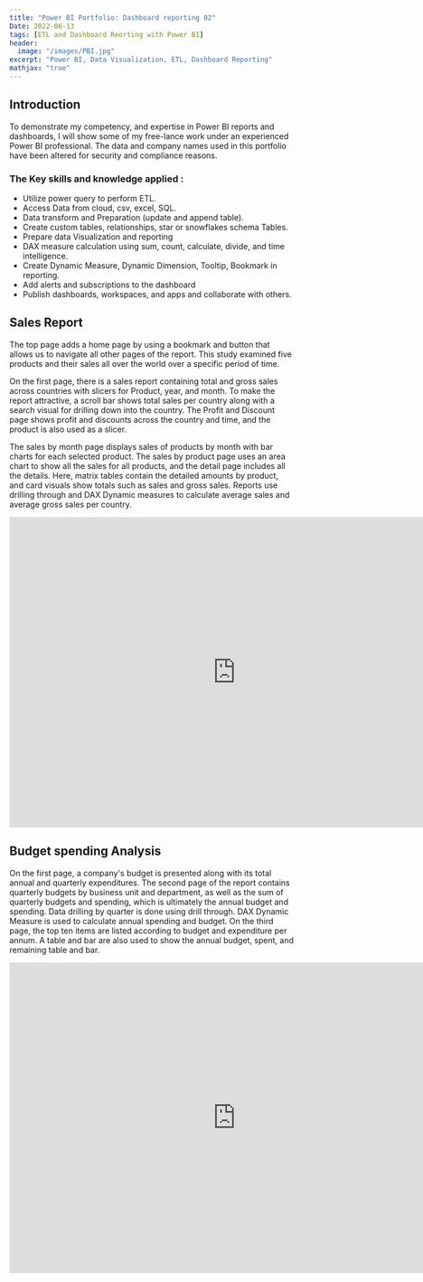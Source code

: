 ```yaml
---
title: "Power BI Portfolio: Dashboard reporting 02"
Date: 2022-06-13
tags: [ETL and Dashboard Reorting with Power BI]
header:
  image: "/images/PBI.jpg"
excerpt: "Power BI, Data Visualization, ETL, Dashboard Reporting"
mathjax: "true"
---
```


## Introduction
To demonstrate my competency, and expertise in Power BI reports and dashboards, I will show some of my free-lance work under an experienced Power BI professional. The data and company names used in this portfolio have been altered for security and compliance reasons.

### The Key skills and knowledge applied :  
- Utilize power query to perform ETL.
- Access Data from cloud, csv, excel, SQL.
- Data transform and Preparation (update and append table).
- Create custom tables, relationships, star or snowflakes schema Tables.
- Prepare data Visualization and reporting 
- DAX measure calculation using sum, count, calculate, divide, and time intelligence.
- Create Dynamic Measure, Dynamic Dimension, Tooltip, Bookmark in reporting. 
- Add alerts and subscriptions to the dashboard
- Publish dashboards, workspaces, and apps and collaborate with others.

## Sales Report
The top page adds a home page by using a bookmark and button that allows us to navigate all other pages of the report. This study examined five products and their sales all over the world over a specific period of time.

On the first page, there is a sales report containing total and gross sales across countries with slicers for Product, year, and month. To make the report attractive, a scroll bar shows total sales per country along with a search visual for drilling down into the country. The Profit and Discount page shows profit and discounts across the country and time, and the product is also used as a slicer.


The sales by month page displays sales of products by month with bar charts for each selected product. The sales by product page uses an area chart to show all the sales for all products, and the detail page includes all the details. Here, matrix tables contain the detailed amounts by product, and card visuals show totals such as sales and gross sales. Reports use drilling through and DAX Dynamic measures to calculate average sales and average gross sales per country.

<iframe width="800" height="550" src="https://app.powerbi.com/view?r=eyJrIjoiNjJhMDUzNzMtMGEyYi00YTBiLTkzZDItNjlkYjU3MTUwNmJkIiwidCI6ImRjZTdlZTY5LTNjOTYtNGEzMi05ZmMwLWUzMjc3YTllMTAxYiIsImMiOjEwfQ%3D%3D&pageName=ReportSection5133b073e97710ef4c30" frameborder="0" allowFullScreen="true"></iframe>


## Budget spending Analysis
On the first page, a company's budget is presented along with its total annual and quarterly expenditures. The second page of the report contains quarterly budgets by business unit and department, as well as the sum of quarterly budgets and spending, which is ultimately the annual budget and spending. Data drilling by quarter is done using drill through. DAX Dynamic Measure is used to calculate annual spending and budget. On the third page, the top ten items are listed according to budget and expenditure per annum. A table and bar are also used to show the annual budget, spent, and remaining table and bar.


<iframe width="800" height="550" src=" https://app.powerbi.com/view?r=eyJrIjoiY2Q0OGJlYzYtNTg2Ny00MzhhLWEzMjItNjk1MzBlMzFhNTFmIiwidCI6ImRjZTdlZTY5LTNjOTYtNGEzMi05ZmMwLWUzMjc3YTllMTAxYiIsImMiOjEwfQ%3D%3D&pageName=ReportSection60a74daab89e80c85add" frameborder="0" allowFullScreen="true"></iframe>


